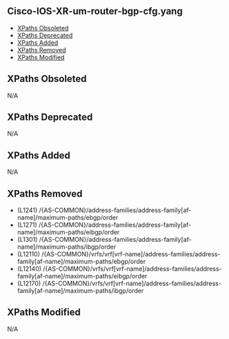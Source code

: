 ## Cisco-IOS-XR-um-router-bgp-cfg.yang

- [XPaths Obsoleted](#xpaths-obsoleted)
- [XPaths Deprecated](#xpaths-deprecated)
- [XPaths Added](#xpaths-added)
- [XPaths Removed](#xpaths-removed)
- [XPaths Modified](#xpaths-modified)

## XPaths Obsoleted

N/A

## XPaths Deprecated

N/A

## XPaths Added

N/A

## XPaths Removed

- (L1241)	/{AS-COMMON}/address-families/address-family[af-name]/maximum-paths/ebgp/order
- (L1271)	/{AS-COMMON}/address-families/address-family[af-name]/maximum-paths/eibgp/order
- (L1301)	/{AS-COMMON}/address-families/address-family[af-name]/maximum-paths/ibgp/order
- (L12110)	/{AS-COMMON}/vrfs/vrf[vrf-name]/address-families/address-family[af-name]/maximum-paths/ebgp/order
- (L12140)	/{AS-COMMON}/vrfs/vrf[vrf-name]/address-families/address-family[af-name]/maximum-paths/eibgp/order
- (L12170)	/{AS-COMMON}/vrfs/vrf[vrf-name]/address-families/address-family[af-name]/maximum-paths/ibgp/order

## XPaths Modified

N/A

